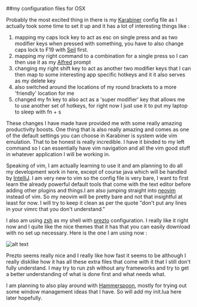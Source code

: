 ##my configuration files for OSX 

Probably the most excited thing in there is my [Karabiner](https://pqrs.org/osx/karabiner/) config file as I actually took some time to set it up and it has a lot of interesting things like : 

1. mapping my caps lock key to act as esc on single press and as two modifier keys when pressed with something, you have to also change caps lock to F19 with [Seil](https://pqrs.org/osx/karabiner/seil.html.en) first.
2. mapping my right command to a combination for a single press so I can then use it as my [Alfred](https://www.alfredapp.com/) prompt
3. changing my right shift key to act as another two modifier keys that I can then map to some interesting app specific hotkeys and it it also serves as my delete key
4. also switched around the locations of my round brackets to a more 'friendly' location for me
5. changed my fn key to also act as a 'super modifier' key that allows me to use another set of hotkeys, for right now I just use it to put my laptop to sleep with fn + s 

These changes I have made have provided me with some really amazing productivity boosts. One thing that is also really amazing and comes as one of the default settings you can choose in Karabiner is system wide vim emulation. That to be honest is really incredible. I have it binded to my left command so I can essentially have vim navigation and all the vim good stuff in whatever application I will be working in.

Speaking of vim, I am actually learning to use it and am planning to do all my development work in here, except of course java which will be handled by [IntelliJ](https://www.jetbrains.com/idea/). I am very new to vim so the config file is very bare, I want to first learn the already powerful default tools that come with the text editor before adding other plugins and things.I am also jumping straight into [neovim](https://github.com/neovim/neovim) instead of vim. So my neovim will be pretty bare and not that insightful at least for now. I will try to keep it clean as per the quote "don't put any lines in your vimrc that you don't understand."

I also am using [zsh](http://www.zsh.org) as my shell with [prezto](https://github.com/sorin-ionescu/prezto) configuration. I really like it right now and I quite like the nice themes that it has that you can easily download with no set up necessary. Here is the one I am using now : 

![alt text](http://i.imgur.com/GSKZHXt.png)

Prezto seems really nice and I really like how fast it seems to be although I really disklike how it has all these extra files that come with it that I still don't fully understand. I may try to run zsh without any frameworks and try to get a better understanding of what is done first and what needs what. 

I am planning to also play around with [Hammerspoon](http://www.hammerspoon.org/), mostly for trying out some window management ideas that I have. So will add my init.lua here later hopefully. 
